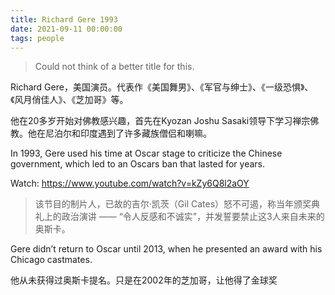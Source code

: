 ```yaml
---
title: Richard Gere 1993
date: 2021-09-11 00:00:00
tags: people
---
```


> Could not think of a better title for this. 

Richard Gere，美国演员。代表作《美国舞男》、《军官与绅士》、《一级恐惧》、《风月俏佳人》、《芝加哥》等。

他在20多岁开始对佛教感兴趣，首先在Kyozan Joshu Sasaki领导下学习禅宗佛教。他在尼泊尔和印度遇到了许多藏族僧侣和喇嘛。

In 1993, Gere used his time at Oscar stage to criticize the Chinese government, which led to an Oscars ban that lasted for years. 

Watch: https://www.youtube.com/watch?v=kZy6Q8l2aOY

> 该节目的制片人，已故的吉尔·凯茨（Gil Cates）怒不可遏，称当年颁奖典礼上的政治演讲 —— “令人反感和不诚实”，并发誓要禁止这3人来自未来的奥斯卡。

Gere didn’t return to Oscar until 2013, when he presented an award with his Chicago castmates.

他从未获得过奥斯卡提名。只是在2002年的芝加哥，让他得了金球奖
